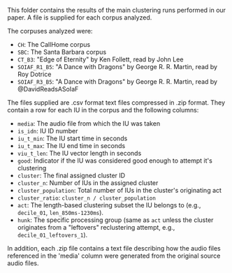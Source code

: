 This folder contains the results of the main clustering runs performed in our paper. 
A file is supplied for each corpus analyzed.

The corpuses analyzed were:

*   `CH`: The CallHome corpus
*   `SBC`: The Santa Barbara corpus
*   `CT_B3`: "Edge of Eternity" by Ken Follett, read by John Lee
*   `SOIAF_R1_B5`: "A Dance with Dragons" by George R. R. Martin, read by Roy Dotrice 
*   `SOIAF_R3_B5`: "A Dance with Dragons" by George R. R. Martin, read by @DavidReadsASoIaF


The files supplied are .csv format text files compressed in .zip format. They contain a row for each IU in the corpus and the following columns:

*   `media`: The audio file from which the IU was taken
*   `is_idn`: IU ID number
*   `iu_t_min`: The IU start time in seconds
*   `iu_t_max`: The IU end time in seconds
*   `viu_t_len`: The IU vector length in seconds 
*   `good`: Indicator if the IU was considered good enough to attempt it's clustering
*   `cluster`: The final assigned cluster ID
*   `cluster_n`: Number of IUs in the assigned cluster
*   `cluster_population`: Total number of IUs in the cluster's originating act
*   `cluster_ratio`: `cluster_n / cluster_population`
*   `act`: The length-based clustering subset the IU belongs to (e.g., `decile_01`, `len_850ms-1230ms`).
*   `hunk`: The specific processing group (same as `act` unless the cluster originates from a "leftovers" reclustering attempt, e.g., `decile_01_leftovers_1`).

In addition, each .zip file contains a text file describing how the audio files referenced in the 'media' column were generated from the original source audio files. 

